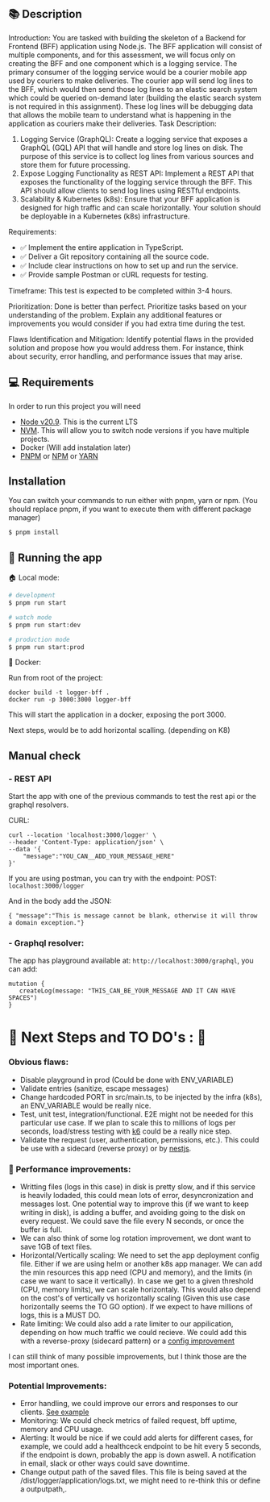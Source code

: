## 📚 Description

Introduction: You are tasked with building the skeleton of a Backend for Frontend (BFF) application using Node.js.
The BFF application will consist of multiple components, and for this assessment, we will focus only on creating the BFF and one
component which is a logging service.
The primary consumer of the logging service would be a courier mobile app used by couriers to make deliveries.
The courier app will send log lines to the BFF, which would then send those log lines to an elastic search system which could be queried
on-demand later (building the elastic search system is not required in this assignment).
These log lines will be debugging data that allows the mobile team to understand what is happening in the application as couriers make
their deliveries.
Task Description:

1. Logging Service (GraphQL):
   Create a logging service that exposes a GraphQL (GQL) API that will handle and store log lines on disk.
   The purpose of this service is to collect log lines from various sources and store them for future processing.
2. Expose Logging Functionality as REST API:
   Implement a REST API that exposes the functionality of the logging service through the BFF.
   This API should allow clients to send log lines using RESTful endpoints.
3. Scalability & Kubernetes (k8s):
   Ensure that your BFF application is designed for high traffic and can scale horizontally.
   Your solution should be deployable in a Kubernetes (k8s) infrastructure.

Requirements:

- ✅ Implement the entire application in TypeScript.
- ✅ Deliver a Git repository containing all the source code.
- ✅ Include clear instructions on how to set up and run the service.
- ✅ Provide sample Postman or cURL requests for testing.

Timeframe:
This test is expected to be completed within 3-4 hours.

Prioritization:
Done is better than perfect. Prioritize tasks based on your understanding of the problem. Explain any additional features or
improvements you would consider if you had extra time during the test.

Flaws Identification and Mitigation:
Identify potential flaws in the provided solution and propose how you would address them. For instance, think about security, error handling, and performance issues that may arise.

## 💻 Requirements

In order to run this project you will need

- [Node v20.9](https://nodejs.org/en). This is the current LTS
- [NVM](https://github.com/nvm-sh/nvm). This will allow you to switch node versions if you have multiple projects.
- Docker (Will add instalation later)
- [PNPM](https://pnpm.io/) or [NPM](https://docs.npmjs.com/downloading-and-installing-node-js-and-npm) or [YARN](https://yarnpkg.com/)

## Installation

You can switch your commands to run either with pnpm, yarn or npm. (You should replace pnpm, if you want to execute them with different package manager)

```bash
$ pnpm install
```

## 🏃 Running the app

🏠 Local mode:

```bash
# development
$ pnpm run start

# watch mode
$ pnpm run start:dev

# production mode
$ pnpm run start:prod
```

🐳 Docker:

Run from root of the project:

```
docker build -t logger-bff .
docker run -p 3000:3000 logger-bff
```

This will start the application in a docker, exposing the port 3000.

Next steps, would be to add horizontal scalling. (depending on K8)

## Manual check

### - REST API

Start the app with one of the previous commands to test the rest api or the graphql resolvers.

CURL:

```
curl --location 'localhost:3000/logger' \
--header 'Content-Type: application/json' \
--data '{
    "message":"YOU_CAN__ADD_YOUR_MESSAGE_HERE"
}'
```

If you are using postman, you can try with the endpoint:
POST: `localhost:3000/logger`

And in the body add the JSON:

```
{ "message":"This is message cannot be blank, otherwise it will throw a domain exception."}
```

### - Graphql resolver:

The app has playground available at: `http://localhost:3000/graphql`, you can add:

```
mutation {
   createLog(message: "THIS_CAN_BE_YOUR_MESSAGE AND IT CAN HAVE SPACES")
}
```

# 🚧 Next Steps and TO DO's : 🚧

### Obvious flaws:

- Disable playground in prod (Could be done with ENV_VARIABLE)
- Validate entries (sanitize, escape messages)
- Change hardcoded PORT in src/main.ts, to be injected by the infra (k8s), an ENV_VARIABLE would be really nice.
- Test, unit test, integration/functional. E2E might not be needed for this particular use case. If we plan to scale this to millions of logs per seconds, load/stress testing with [k6](https://k6.io/docs/get-started/running-k6/) could be a really nice step.
- Validate the request (user, authentication, permissions, etc.). This could be use with a sidecard (reverse proxy) or by [nestjs](https://docs.nestjs.com/security/authentication).

### 🙏 Performance improvements:

- Writting files (logs in this case) in disk is pretty slow, and if this service is heavily lodaded, this could mean lots of error, desyncronization and messages lost. One potential way to improve this (if we want to keep writing in disk), is adding a buffer, and avoiding going to the disk on every request. We could save the file every N seconds, or once the buffer is full.
- We can also think of some log rotation improvement, we dont want to save 1GB of text files.
- Horizontal/Vertically scaling: We need to set the app deployment config file. Either if we are using helm or another k8s app manager. We can add the min resources this app need (CPU and memory), and the limits (in case we want to sace it vertically). In case we get to a given threshold (CPU, memory limits), we can scale horizontaly. This would also depend on the cost's of vertically vs horizontally scaling (Given this use case horizontally seems the TO GO option). If we expect to have millions of logs, this is a MUST DO.
- Rate limiting: We could also add a rate limiter to our appilication, depending on how much traffic we could recieve. We could add this with a reverse-proxy (sidecard pattern) or a [config improvement](https://docs.nestjs.com/security/rate-limiting)

I can still think of many possible improvements, but I think those are the most important ones.

### Potential Improvements:

- Error handling, we could improve our errors and responses to our clients. [See example](https://docs.nestjs.com/exception-filters)
- Monitoring: We could check metrics of failed request, bff uptime, memory and CPU usage.
- Alerting: It would be nice if we could add alerts for different cases, for example, we could add a healthceck endpoint to be hit every 5 seconds, if the endpoint is down, probably the app is down aswell. A notification in email, slack or other ways could save downtime.
- Change output path of the saved files. This file is being saved at the /dist/logger/application/logs.txt, we might need to re-think this or define a outputpath,.
